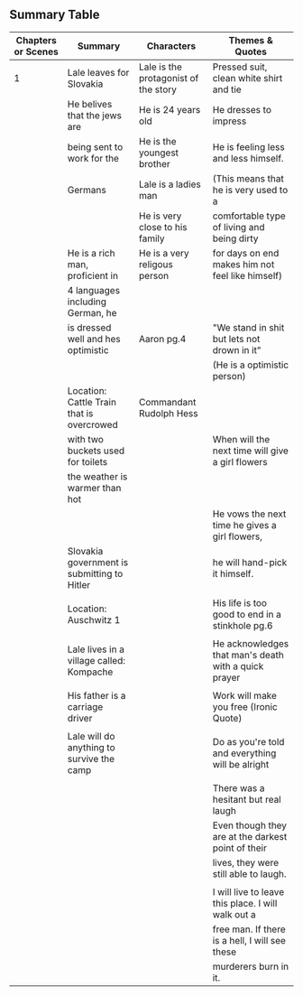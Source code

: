 ## Summary Table

 | Chapters or Scenes | Summary                                     | Characters                           | Themes & Quotes                                      |
 | ------------------ | ------------------------------------------- | ------------------------------------ | ---------------------------------------------------- |
 | 1                  | Lale leaves for Slovakia                    | Lale is the protagonist of the story | Pressed suit, clean white shirt and tie              |
 |                    | He belives that the jews are                | He is 24 years old                   | He dresses to impress                                |
 |                    | being sent to work for the                  | He is the youngest brother           | He is feeling less and less himself.                 |
 |                    | Germans                                     | Lale is a ladies man                 | (This means that he is very used to a                |
 |                    |                                             | He is very close to his family       | comfortable type of living and being dirty           |
 |                    | He is a rich man, proficient in             | He is a very religous person         | for days on end makes him not feel like himself)     |
 |                    | 4 languages including German, he            |                                      |                                                      |
 |                    | is dressed well and hes optimistic          | Aaron pg.4                           | "We stand in shit but lets not drown in it"          |
 |                    |                                             |                                      | (He is a optimistic person)                          |
 |                    | Location: Cattle Train that is overcrowed   | Commandant Rudolph Hess              |                                                      |
 |                    | with two buckets used for toilets           |                                      | When will the next time will give a girl flowers     |
 |                    | the weather is warmer than hot              |                                      |                                                      |
 |                    |                                             |                                      | He vows the next time he gives a girl flowers,       |
 |                    | Slovakia government is submitting to Hitler |                                      | he will hand-pick it himself.                        |
 |                    |                                             |                                      |                                                      |
 |                    | Location: Auschwitz 1                       |                                      | His life is too good to end in a stinkhole  pg.6     |
 |                    |                                             |                                      |                                                      |
 |                    | Lale lives in a village called: Kompache    |                                      | He acknowledges that man's death with a quick prayer |
 |                    |                                             |                                      |                                                      |
 |                    | His father is a carriage driver             |                                      | Work will make you free (Ironic Quote)               |
 |                    |                                             |                                      |                                                      |
 |                    | Lale will do anything to survive the camp   |                                      | Do as you're told and everything will be alright     |
 |                    |                                             |                                      |                                                      |
 |                    |                                             |                                      | There was a hesitant but real laugh                  |
 |                    |                                             |                                      | Even though they are at the darkest point of their   |
 |                    |                                             |                                      | lives, they were still able to laugh.                |
 |                    |                                             |                                      |                                                      |
 |                    |                                             |                                      | I will live to leave this place. I will walk out a   |
 |                    |                                             |                                      | free man. If there is a hell, I will see these       |
 |                    |                                             |                                      | murderers burn in it.                                |
